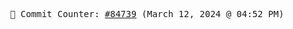 <p align="center">
    <samp>
        📮 Commit Counter: <a href="https://github.com/Javascript-void0/Javascript-void0/commits/main">#84739</a> (March 12, 2024 @ 04:52 PM)
    </samp>
</p>